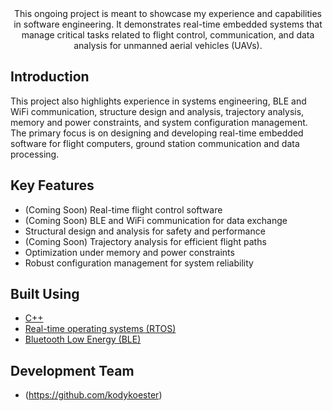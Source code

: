 <!--<p align="center">
  <a href="" rel="noopener">
 <img width=300px height=200px src="" alt="Project logo"></a>
</p>
<h3 align="center">SOME TITLE</h3>-->

<div align="center">
<a name = "about"></a>
This ongoing project is meant to showcase my experience and capabilities in software engineering. It demonstrates real-time embedded systems that manage critical tasks related to flight control, communication, and data analysis for unmanned aerial vehicles (UAVs).
</div>


## Introduction <a name = "introduction"></a>
This project also highlights experience in systems engineering, BLE and WiFi communication, structure design and analysis, trajectory analysis, memory and power constraints, and system configuration management. The primary focus is on designing and developing real-time embedded software for flight computers, ground station communication and data processing.

## Key Features <a name = "features"></a>
- (Coming Soon) Real-time flight control software
- (Coming Soon) BLE and WiFi communication for data exchange
- Structural design and analysis for safety and performance
- (Coming Soon) Trajectory analysis for efficient flight paths
- Optimization under memory and power constraints
- Robust configuration management for system reliability

## Built Using <a name = "built_using"></a>
- [C++](https://cplusplus.com/) 
- [Real-time operating systems (RTOS)](https://www.geeksforgeeks.org/real-time-operating-system-rtos/) 
- [Bluetooth Low Energy (BLE)](https://docs.arduino.cc/learn/communication/bluetooth)

## Development Team <a name = "designer"></a>
- (https://github.com/kodykoester)
